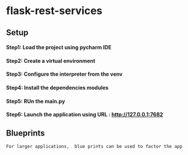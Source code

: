 # flask-rest-services

## Setup

#### Step1:  Load the project using pycharm IDE
#### Step2: Create a virtual environment
#### Step3: Configure the interpreter from the venv
#### Step4:  Install the dependencies modules 
#### Step5:  RUn the main.py 
#### Step6:  Launch the application  using URL : http://127.0.0.1:7682


## Blueprints

    For larger applications,  blue prints can be used to factor the app 